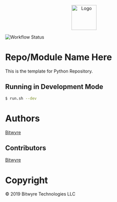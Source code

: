 <p align="center">
  <a href="https://github.com/bitwyre/interface">
    <img src="https://github.com/bitwyre/interface/blob/develop/static/images/logo.png?raw=true" alt="Logo" height="80" width="auto">
  </a>
</p>

![Workflow Status](https://github.com/bitwyre/template-python/workflows/Python%20Package/badge.svg)

# Repo/Module Name Here

This is the template for Python Repository.

## Running in Development Mode

```sh
$ run.sh --dev
```

# Authors

[Bitwyre](https://github.com/bitwyre)

## Contributors

[Bitwyre](https://github.com/bitwyre)

# Copyright

&copy; 2019 Bitwyre Technologies LLC
